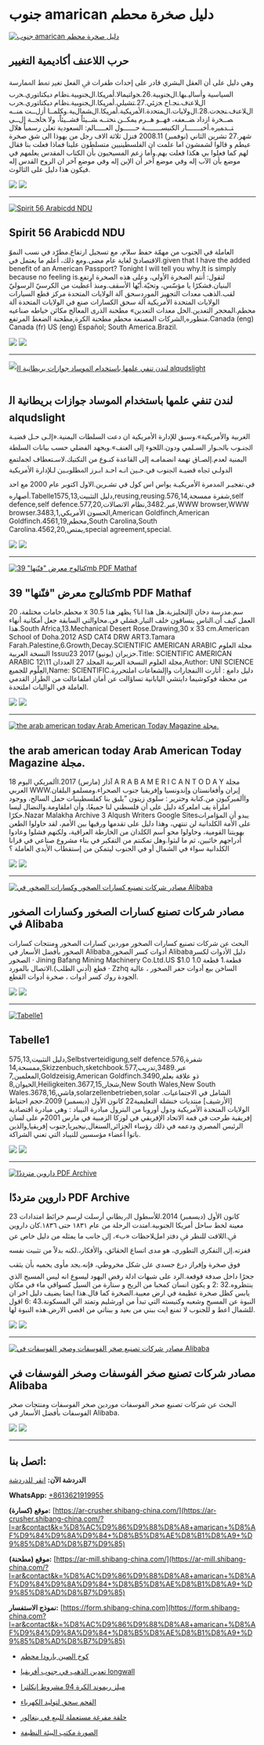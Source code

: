 # جنوب amarican دليل صخرة محطم

<a href="https://swt.shibang-china.com/?l=ar&img&k=%D8%AC%D9%86%D9%88%D8%A8+amarican+%D8%AF%D9%84%D9%8A%D9%84+%D8%B5%D8%AE%D8%B1%D8%A9+%D9%85%D8%AD%D8%B7%D9%85" target="_blank">![جنوب amarican دليل صخرة محطم](http://static.shibang-china.com/all-800x300/179.jpg)</a>

## ﺣﺮب اﻟﻼﻋﻨﻒ أكاديمية التغيير
وﻫﻲ دﻟﻴﻞ ﻋﻠﻰ أن اﻟﻌﻘﻞ اﻟﺒﺸﺮي ﻗﺎدر ﻋﻠﻰ إﺣﺪاث ﻃﻔﺮات ﰲ اﻟﻔﻌﻞ ﺗﻐﲑ ﳕﻂ اﳌﻤﺎرﺳﺔ اﻟﺴﻴﺎﺳﻴﺔ وأﺳﺎﻟﻴ.ﺒﻬﺎ.اﻝﺠﻨوﺒﻴﺔ.26.ﺠواﺘﻴﻤﺎﻻ.أﻤرﻴﻜﺎ.اﻝﺠﻨوﺒﻴﺔ.ﻨظﺎم دﻴﻜﺘﺎﺘوري.ﺤرب اﻝﻼﻋﻨف.ﻨﺠ.ﺎح ﺠزﺌﻲ.27.ﺘﺸﻴﻠﻲ.أﻤرﻴﻜﺎ.اﻝﺠﻨوﺒﻴﺔ.ﻨظﺎم دﻴﻜﺘﺎﺘوري.ﺤرب اﻝﻼﻋﻨف.ﻨﺠﺤت.28.اﻝوﻻﻴﺎت.اﻝﻤﺘﺤدة.اﻷﻤرﻴﻜﻴﺔ.أﻤرﻴﻜﺎ.اﻝﺸﻤﺎﻝﻴﺔ.وﻜﻠﻤــﺎ أزﻝــت ﻤﻨــﻪ ﺼــﺨرة ازداد ﻀــﻌﻔﻪ، ﻓﻬــو ﻫــرم ﻴﻤﻜــن ﻨﺤﺘــﻪ ﺸــﻴﺌﺎً ﻓﺸــﻴﺌﺎً، وﻻ ﺤﺎﺠــﺔ إﻝــﻰ ﺘــدﻤﻴرﻩ.أخبـــــــار الكنيســــــــة حــــــول العـــــالم: السعودية تعلن رسمياً هلال شهر.27 تشرين الثاني (نوفمبر) 2008.11 فنزل ثلاثة الاف رجل من يهوذا الى شق صخرة عيطم و قالوا لشمشون اما علمت ان الفلسطينيين متسلطون علينا فماذا فعلت بنا فقال لهم كما فعلوا بي هكذا فعلت بهم.وأما زعم المسيحيون بأن الكتاب المقدس يعلمهم في موضع بأن الآب إله وفي موضع آخر أن الإبن إله وفي موضع آخر ان الروح القدس إله فيكون هذا دليل على الثالوث.


<a href="https://whatsapp.shibangsoft.com/WhatsApp.php" target="_blank" title="WhatsApp">![](http://static.shibang-china.com/icon/whatsapp.png)</a> <a href="https://swt.shibang-china.com/?l=ar&icon&k=%D8%AC%D9%86%D9%88%D8%A8+amarican+%D8%AF%D9%84%D9%8A%D9%84+%D8%B5%D8%AE%D8%B1%D8%A9+%D9%85%D8%AD%D8%B7%D9%85" target="_blank">![](http://static.shibang-china.com/icon/chat-ar.png)</a>

---

<a href="https://swt.shibang-china.com/?l=ar&img&k=%D8%AC%D9%86%D9%88%D8%A8+amarican+%D8%AF%D9%84%D9%8A%D9%84+%D8%B5%D8%AE%D8%B1%D8%A9+%D9%85%D8%AD%D8%B7%D9%85" target="_blank">![Spirit 56 Arabicdd NDU](http://static.shibang-china.com/all-800x300/1115.jpg)</a>

## Spirit 56 Arabicdd NDU
ﺍﻟﻌﺎﻣﻠﺔ ﻓﻲ ﺍﻟﺠﻨﻮﺏ ﻣﻦ ﻣﻬﻤّﺔ ﺣﻔﻆ ﺳﻼﻡ، ﻣﻊ ﺗﺴﺠﻴﻞ ﺍﺭﺗﻔﺎﻉ.ﻣﻄﺮّﺩ ﻓﻲ ﻧﺴﺐ ﺍﻟﻨﻤﻮّ ﺍﻻﻗﺘﺼﺎﺩﻱّ ﻟﻐﺎﻳﺔ ﻋﺎﻡ ﻣﻀﻰ.ﻭﻣﻊ ﺫﻟﻚ، ﺃﻋﻠﻢ ﻣﺎ ﻳﻌﺘﻤﻞ ﻓﻲ.given that I have the added benefit of an American Passport? Tonight I will tell you why.It is simply because no feeling is.ﻟﺘﻘﻮﻝ: ﺃﻧﺘﻢ ﺍﻟﺼﺨﺮﺓ ﺍﻷﻭﻟﻰ، ﻭﻋﻠﻰ ﻫﺬﻩ ﺍﻟﺼﺨﺮﺓ ﺍﺭﺗﻔﻊ ﺍﻟﺒﻨﻴﺎﻥ.ﻓﺸﻜﺮًﺍ ﻳﺎ ﻣﺆﺳّﺲ، ﻭﺗﺤﻴّﺔ.ﺃﻳّﻬﺎ ﺍﻷﺳﻘﻒ.ﻭﻣﻨﺬ ﺃُﻋﻄﻴﺖ ﻣﻦ ﺍﻟﻜﺮﺳﻲّ ﺍﻟﺮﺳﻮﻟﻲّ ﻟﻘﺐ.الذهب معدات التجهيز الموردسحق آلة الولايات المتحدة مركز قطع السيارات الولايات المتحدة الأمريكية آلة سحق الكسارات صنع في الولايات المتحدة آلة محطم.المحجر التعدين.الحل معدات التعدين» مطحنة الذرى المعالج مكائن خياطه صناعيه متطوره,الشركات المصنعة محطم مطحنة الكرة,مطحنة الضغط المرتفع.Canada (eng) Canada (fr) US (eng) Español; South America.Brazil.


<a href="https://whatsapp.shibangsoft.com/WhatsApp.php" target="_blank" title="WhatsApp">![](http://static.shibang-china.com/icon/whatsapp.png)</a> <a href="https://swt.shibang-china.com/?l=ar&icon&k=%D8%AC%D9%86%D9%88%D8%A8+amarican+%D8%AF%D9%84%D9%8A%D9%84+%D8%B5%D8%AE%D8%B1%D8%A9+%D9%85%D8%AD%D8%B7%D9%85" target="_blank">![](http://static.shibang-china.com/icon/chat-ar.png)</a>

---

<a href="https://swt.shibang-china.com/?l=ar&img&k=%D8%AC%D9%86%D9%88%D8%A8+amarican+%D8%AF%D9%84%D9%8A%D9%84+%D8%B5%D8%AE%D8%B1%D8%A9+%D9%85%D8%AD%D8%B7%D9%85" target="_blank">![ﻟﻨﺪن ﺗﻨﻔﻲ ﻋﻠﻤﻬﺎ ﺑﺎﺳﺘﺨﺪام اﳌﻮﺳﺎد ﺟﻮازات ﺑﺮﻳﻄﺎﻧﻴﺔ اﻟ alqudslight](http://static.shibang-china.com/all-800x300/1249.jpg)</a>

## ﻟﻨﺪن ﺗﻨﻔﻲ ﻋﻠﻤﻬﺎ ﺑﺎﺳﺘﺨﺪام اﳌﻮﺳﺎد ﺟﻮازات ﺑﺮﻳﻄﺎﻧﻴﺔ اﻟ alqudslight
اﻟﻐﺮﺑﻴﺔ واﻷﻣﺮﻳﻜﻴﺔ».وﺳﺒﻖ ﻟﻺدارة اﻷﻣﺮﻳﻜﻴﺔ ان دﻋﺖ اﻟﺴﻠﻄﺎت اﻟﻴﻤﻨﻴﺔ.«إﻟـﻰ ﺣـﻞ ﻗﻀﻴـﺔ اﳉﻨـﻮب ﺑﺎﳊـﻮار اﻟﺴـﻠﻤﻲ ودون.اﻟﻠﺠﻮء إﻟﻰ اﻟﻌﻨﻒ».وﻳﺠﻬﺪ اﻟﻔﻀﻠﻲ ﺣﺴﺐ ﺑﻴﺎﻧﺎت اﻟﺴﻠﻄﺔ اﻟﻴﻤﻨﻴﺔ ﻟﻌﺪم.إﻟﺼـﺎق ﺗﻬﻤﺔ اﻧﻀﻤﺎﻣـﻪ إﻟﻰ اﻟﻘﺎﻋﺪة ﻛﻨـﻮع ﻣﻦ اﻟﺘﻜﺘﻴﻚ.ﻻﺳـﺘﻌﻄﺎف اﺠﻤﻟﺘﻤﻊ اﻟﺪوﻟـﻲ ﲡﺎه ﻗﻀﻴـﺔ اﳉﻨﻮب ﻓﻲ.ﺣـﲔ اﻧـﻪ اﺣـﺪ اﺑـﺮز اﳌﻄﻠﻮﺑـﲔ ﻟـﻺدارة اﻷﻣﺮﻳﻜﻴﺔ ﻓﻲ.ﺗﻔﺠﻴـﺮ اﳌﺪﻣﺮة اﻷﻣﺮﻳﻜﻴـﺔ ﻳﻮاس اس ﻛﻮل ﻓﻲ ﺗﺸـﺮﻳﻦ.اﻻول اﻛﺘﻮﺑﺮ ﻋﺎم 2000 ﻣﻊ اﺣﺪ أﺻﻬﺎره.Tabelle1575,دليل التثبيت,13,reusing,reusing.576,شفرة ممسحة,14,self defence,self defence.577,عبر.3482,نظام الاتصالات,20,WWW browser,WWW browser.3483,الحسون الأمريكي,1,American Goldfinch,American Goldfinch.4561,محطم,19,South Carolina,South Carolina.4562,يمتص,20,special agreement,special.


<a href="https://whatsapp.shibangsoft.com/WhatsApp.php" target="_blank" title="WhatsApp">![](http://static.shibang-china.com/icon/whatsapp.png)</a> <a href="https://swt.shibang-china.com/?l=ar&icon&k=%D8%AC%D9%86%D9%88%D8%A8+amarican+%D8%AF%D9%84%D9%8A%D9%84+%D8%B5%D8%AE%D8%B1%D8%A9+%D9%85%D8%AD%D8%B7%D9%85" target="_blank">![](http://static.shibang-china.com/icon/chat-ar.png)</a>

---

<a href="https://swt.shibang-china.com/?l=ar&img&k=%D8%AC%D9%86%D9%88%D8%A8+amarican+%D8%AF%D9%84%D9%8A%D9%84+%D8%B5%D8%AE%D8%B1%D8%A9+%D9%85%D8%AD%D8%B7%D9%85" target="_blank">![كتالوج معرض &quot;فنّنها&quot; 39mb PDF Mathaf](http://static.shibang-china.com/all-800x300/485.jpg)</a>

## كتالوج معرض &quot;فنّنها&quot; 39mb PDF Mathaf
محطم.خامات مختلفة، 20 x 30.5 سم.مدرسة دخان اإلنجليزية.هل هذا انا؟ يظهر هذا العمل كيف أن.الناس ينساقون خلف التيار.فشلي في.محاوالتي السابقة جعل أمكانية أنهاء هذا.South Africa,13.Mechanical Desert Rose.Drawing,30 x 33 cm.American School of Doha.2012 ASD CAT4 DRW ART3.Tamara Farah.Palestine,6.Growth,Decay.SCIENTIFIC AMERICAN ARABIC مجلة العلوم النسخة العربية Issuu23 حزيران (يونيو) 2017.Title: SCIENTIFIC AMERICAN ARABIC مجلة العلوم النسخة العربية المجلد 27 العددان 11\12,Author: UNI SCIENCE العِلْوم للجميع,Name: SCIENTIFIC.دليل دامغ : أثارت االنفجارات واإلشعاعات املتحررة من محطة فوكوشيما دايتشي اليابانية تساؤالت عن أمان املفاعالت من الطراز القدمي العاملة في الواليات املتحدة.


<a href="https://whatsapp.shibangsoft.com/WhatsApp.php" target="_blank" title="WhatsApp">![](http://static.shibang-china.com/icon/whatsapp.png)</a> <a href="https://swt.shibang-china.com/?l=ar&icon&k=%D8%AC%D9%86%D9%88%D8%A8+amarican+%D8%AF%D9%84%D9%8A%D9%84+%D8%B5%D8%AE%D8%B1%D8%A9+%D9%85%D8%AD%D8%B7%D9%85" target="_blank">![](http://static.shibang-china.com/icon/chat-ar.png)</a>

---

<a href="https://swt.shibang-china.com/?l=ar&img&k=%D8%AC%D9%86%D9%88%D8%A8+amarican+%D8%AF%D9%84%D9%8A%D9%84+%D8%B5%D8%AE%D8%B1%D8%A9+%D9%85%D8%AD%D8%B7%D9%85" target="_blank">![the arab american today Arab American Today Magazine مجلة.](http://static.shibang-china.com/all-800x300/1123.jpg)</a>

## the arab american today Arab American Today Magazine مجلة.
18 آذار (مارس) 2017.األمريكي اليوم A R A B A M E R I C A N T O D A Y مجلة العربي WWW.إيران وأفغانستان وإندونسيا وإفريقيا جنوب الصحراء.ومسلمو البلقان واألميركيون من.كتابة وحترير : سلوى زيتون ”يليق بنا كفلسطينيات حمل السالح، ووجود املرأة يف املعركة دليل على أن فلسطني لنا جميعًا، وأن املقاومة.والنضال ليسا حكرًا.Nazar Malakha Archive 3 Alqush Writers Google Sitesيبدو أن المؤامرات على الأمة الكلدانية لن تنتهي، وهذا دليل على تقدمها ورقيها بين الأمم، لقد حاولوا الطعن بهويتنا القومية، وحاولوا محو أسم الكلدان من الخارطة العراقية، ولكنهم فشلوا وعادوا أدراجهم خائبين، ثم ما لبثوا.وهل تمكنتم من التفكير في بناء مشروع صناعي في قرانا الكلدانية سواء في الشمال أو في الجنوب ليتمكن من إستقطاب الأيدي العاملة ؟


<a href="https://whatsapp.shibangsoft.com/WhatsApp.php" target="_blank" title="WhatsApp">![](http://static.shibang-china.com/icon/whatsapp.png)</a> <a href="https://swt.shibang-china.com/?l=ar&icon&k=%D8%AC%D9%86%D9%88%D8%A8+amarican+%D8%AF%D9%84%D9%8A%D9%84+%D8%B5%D8%AE%D8%B1%D8%A9+%D9%85%D8%AD%D8%B7%D9%85" target="_blank">![](http://static.shibang-china.com/icon/chat-ar.png)</a>

---

<a href="https://swt.shibang-china.com/?l=ar&img&k=%D8%AC%D9%86%D9%88%D8%A8+amarican+%D8%AF%D9%84%D9%8A%D9%84+%D8%B5%D8%AE%D8%B1%D8%A9+%D9%85%D8%AD%D8%B7%D9%85" target="_blank">![مصادر شركات تصنيع كسارات الصخور وكسارات الصخور في Alibaba](http://static.shibang-china.com/all-800x300/1183.jpg)</a>

## مصادر شركات تصنيع كسارات الصخور وكسارات الصخور في Alibaba
البحث عن شركات تصنيع كسارات الصخور موردين كسارات الصخور ومنتجات كسارات الصخور بأفضل الأسعار في Alibaba.أدوات كسر الصخور Alibabaدليل الأدوات لكسر الصخور &middot; Jining Bafang Mining Machinery Co.Ltd.US $1.0 1.0 قطعة.1 قطعة قطع (أدني الطلب).الاتصال بالمورد &middot; Zzhq الساخن بيع أدوات حفر الصخور ، عالية الجودة روك كسر أدوات ، صخرة أدوات القطع.


<a href="https://whatsapp.shibangsoft.com/WhatsApp.php" target="_blank" title="WhatsApp">![](http://static.shibang-china.com/icon/whatsapp.png)</a> <a href="https://swt.shibang-china.com/?l=ar&icon&k=%D8%AC%D9%86%D9%88%D8%A8+amarican+%D8%AF%D9%84%D9%8A%D9%84+%D8%B5%D8%AE%D8%B1%D8%A9+%D9%85%D8%AD%D8%B7%D9%85" target="_blank">![](http://static.shibang-china.com/icon/chat-ar.png)</a>

---

<a href="https://swt.shibang-china.com/?l=ar&img&k=%D8%AC%D9%86%D9%88%D8%A8+amarican+%D8%AF%D9%84%D9%8A%D9%84+%D8%B5%D8%AE%D8%B1%D8%A9+%D9%85%D8%AD%D8%B7%D9%85" target="_blank">![Tabelle1](http://static.shibang-china.com/all-800x300/71.jpg)</a>

## Tabelle1
575,دليل التثبيت,13,Selbstverteidigung,self defence.576,شفرة ممسحة,14,Skizzenbuch,sketchbook.577,عبر.3489,تدريب المعلمين,7,Goldzeisig,American Goldfinch.3490,ذو علاقة بعلم الحيوان,8,Heiligkeiten.3677,شجار,15,New South Wales,New South Wales.3678,فاشي,16,solarzellenbetrieben,solar .الشامل في الاجتماعيات [الأرشيف] منتديات خنشلة التعليمية22 كانون الأول (ديسمبر) 2009.حجم احتياط الولايات المتحدة الأمريكية ودول أوروبا من البترول مبادرة النيباد : وهي مبادرة اقتصادية إفريقية طرحت في قمة الاتحاد الإفريقي في لوزكا الزمبية في مارس 2001م على لسان الرئيس المصري ودعمه في ذلك رؤساء الجزائر,السنغال,نيجيريا,جنوب إفريقيا,والذين باتوا أعضاء مؤسسين للنيباد التي تعني الشراكة.


<a href="https://whatsapp.shibangsoft.com/WhatsApp.php" target="_blank" title="WhatsApp">![](http://static.shibang-china.com/icon/whatsapp.png)</a> <a href="https://swt.shibang-china.com/?l=ar&icon&k=%D8%AC%D9%86%D9%88%D8%A8+amarican+%D8%AF%D9%84%D9%8A%D9%84+%D8%B5%D8%AE%D8%B1%D8%A9+%D9%85%D8%AD%D8%B7%D9%85" target="_blank">![](http://static.shibang-china.com/icon/chat-ar.png)</a>

---

<a href="https://swt.shibang-china.com/?l=ar&img&k=%D8%AC%D9%86%D9%88%D8%A8+amarican+%D8%AF%D9%84%D9%8A%D9%84+%D8%B5%D8%AE%D8%B1%D8%A9+%D9%85%D8%AD%D8%B7%D9%85" target="_blank">![داروين مترددًا PDF Archive](http://static.shibang-china.com/all-800x300/83.jpg)</a>

## داروين مترددًا PDF Archive
23 كانون الأول (ديسمبر) 2014.ﻟﻸﺳﻄﻮل اﻟﱪﻳﻄﺎﻧﻲ أرﺳﻠﺖ ﻟﺮﺳﻢ ﺧﺮاﺋﻂ اﻣﺘﺪادات ﻣﻌﻴﻨﺔ ﻟﺨﻂ ﺳﺎﺣﻞ أﻣﺮﻳﻜﺎ اﻟﺠﻨﻮﺑﻴﺔ.اﻣﺘﺪت اﻟﺮﺣﻠﺔ ﻣﻦ ﻋﺎم ١٨٣١ ﺣﺘﻰ ١٨٣٦.ﻛﺎن داروﻳﻦ ﰲ.اﻟﻼﻓﺖ ﻟﻠﻨﻈﺮ ﰲ دﻓﱰ املﻼﺣﻈﺎت «ب»، إﱃ ﺟﺎﻧﺐ ﻣﺎ ﻳﻤﺜﻠﻪ ﻣﻦ دﻟﻴﻞ ﺧﺎص ﻋﻦ ﻗﻔﺰﺗﻪ.إﱃ اﻟﺘﻔﻜري اﻟﺘﻄﻮري، ﻫﻮ ﻣﺪى اﺗﺴﺎع اﻟﺤﻘﺎﺋﻖ، واﻷﻓﻜﺎر،.ﻟﻜﻨﻪ ﺑﺪﻻً ﻣﻦ ﺗﺜﺒﻴﺖ ﻧﻔﺴﻪ ﻓﻮق ﺻﺨﺮة وإﻓﺮاز درع ﺟﺴﺪي ﻋﲆ ﺷﻜﻞ ﻣﺨﺮوﻃﻲ، ﻓﺈﻧﻪ.ﻳﺠﺪ ﻣﺄوى ﻳﺤﻤﻴﻪ ﺑﺄن ﻳﺜﻘﺐ ﺟﺤﺮًا داﺧﻞ ﺻﺪﻓﺔ ﻗﻮﻗﻌﺔ.الرد على شبهات ادلة رفض اليهود ليسوع انه ليس المسيح الذي ينتظروه.32 :2 و يكون انسان كمخبا من الريح و ستارة من السيل كسواقي ماء في مكان يابس كظل صخرة عظيمة في ارض معيية.الصخرة كما قال.هذا ايضا يضيف دليل اخر ان النبوة عن المسيح وشعبه وكنيسته التي تبدأ من اورشليم وتمتد الي المسكونة.43 :6 اقول للشمال اعط و للجنوب لا تمنع ايت ببني من بعيد و ببناتي من اقصى الارض.هذه النبوة لها.


<a href="https://whatsapp.shibangsoft.com/WhatsApp.php" target="_blank" title="WhatsApp">![](http://static.shibang-china.com/icon/whatsapp.png)</a> <a href="https://swt.shibang-china.com/?l=ar&icon&k=%D8%AC%D9%86%D9%88%D8%A8+amarican+%D8%AF%D9%84%D9%8A%D9%84+%D8%B5%D8%AE%D8%B1%D8%A9+%D9%85%D8%AD%D8%B7%D9%85" target="_blank">![](http://static.shibang-china.com/icon/chat-ar.png)</a>

---

<a href="https://swt.shibang-china.com/?l=ar&img&k=%D8%AC%D9%86%D9%88%D8%A8+amarican+%D8%AF%D9%84%D9%8A%D9%84+%D8%B5%D8%AE%D8%B1%D8%A9+%D9%85%D8%AD%D8%B7%D9%85" target="_blank">![مصادر شركات تصنيع صخر الفوسفات وصخر الفوسفات في Alibaba](http://static.shibang-china.com/all-800x300/717.jpg)</a>

## مصادر شركات تصنيع صخر الفوسفات وصخر الفوسفات في Alibaba
البحث عن شركات تصنيع صخر الفوسفات موردين صخر الفوسفات ومنتجات صخر الفوسفات بأفضل الأسعار في Alibaba.

<a href="https://whatsapp.shibangsoft.com/WhatsApp.php" target="_blank" title="WhatsApp">![](http://static.shibang-china.com/icon/whatsapp.png)</a> <a href="https://swt.shibang-china.com/?l=ar&icon&k=%D8%AC%D9%86%D9%88%D8%A8+amarican+%D8%AF%D9%84%D9%8A%D9%84+%D8%B5%D8%AE%D8%B1%D8%A9+%D9%85%D8%AD%D8%B7%D9%85" target="_blank">![](http://static.shibang-china.com/icon/chat-ar.png)</a>

---
## اتصل بنا:

**الدردشة الآن:** [انقر للدردشة](https://swt.shibang-china.com?l=ar&contact&k=%D8%AC%D9%86%D9%88%D8%A8+amarican+%D8%AF%D9%84%D9%8A%D9%84+%D8%B5%D8%AE%D8%B1%D8%A9+%D9%85%D8%AD%D8%B7%D9%85)

**WhatsApp:**  [+8613621919955](https://whatsapp.shibangsoft.com/WhatsApp.php)

**موقع (كسارة):** [https://ar-crusher.shibang-china.com/](https://ar-crusher.shibang-china.com/?l=ar&contact&k=%D8%AC%D9%86%D9%88%D8%A8+amarican+%D8%AF%D9%84%D9%8A%D9%84+%D8%B5%D8%AE%D8%B1%D8%A9+%D9%85%D8%AD%D8%B7%D9%85)

**موقع (مطحنة):** [https://ar-mill.shibang-china.com/](https://ar-mill.shibang-china.com/?l=ar&contact&k=%D8%AC%D9%86%D9%88%D8%A8+amarican+%D8%AF%D9%84%D9%8A%D9%84+%D8%B5%D8%AE%D8%B1%D8%A9+%D9%85%D8%AD%D8%B7%D9%85)

**نموذج الاستفسار:** [https://form.shibang-china.com](https://form.shibang-china.com?l=ar&contact&k=%D8%AC%D9%86%D9%88%D8%A8+amarican+%D8%AF%D9%84%D9%8A%D9%84+%D8%B5%D8%AE%D8%B1%D8%A9+%D9%85%D8%AD%D8%B7%D9%85)

* [كوخ الصين بارودا محطم](../30/%D9%83%D9%88%D8%AE%20%D8%A7%D9%84%D8%B5%D9%8A%D9%86%20%D8%A8%D8%A7%D8%B1%D9%88%D8%AF%D8%A7%20%D9%85%D8%AD%D8%B7%D9%85.md)

* [تعدين الذهب في جنوب أفريقيا longwall](../27/%D8%AA%D8%B9%D8%AF%D9%8A%D9%86%20%D8%A7%D9%84%D8%B0%D9%87%D8%A8%20%D9%81%D9%8A%20%D8%AC%D9%86%D9%88%D8%A8%20%D8%A3%D9%81%D8%B1%D9%8A%D9%82%D9%8A%D8%A7%20longwall.md)

* [ميلز ريموند الكرة 94 مشروط إنكلترا](../27/%D9%85%D9%8A%D9%84%D8%B2%20%D8%B1%D9%8A%D9%85%D9%88%D9%86%D8%AF%20%D8%A7%D9%84%D9%83%D8%B1%D8%A9%2094%20%D9%85%D8%B4%D8%B1%D9%88%D8%B7%20%D8%A5%D9%86%D9%83%D9%84%D8%AA%D8%B1%D8%A7.md)

* [الفحم سحق لتوليد الكهرباء](../28/%D8%A7%D9%84%D9%81%D8%AD%D9%85%20%D8%B3%D8%AD%D9%82%20%D9%84%D8%AA%D9%88%D9%84%D9%8A%D8%AF%20%D8%A7%D9%84%D9%83%D9%87%D8%B1%D8%A8%D8%A7%D8%A1.md)

* [حلقة مفرغة مستعملة للبيع في بنغالور](../27/%D8%AD%D9%84%D9%82%D8%A9%20%D9%85%D9%81%D8%B1%D8%BA%D8%A9%20%D9%85%D8%B3%D8%AA%D8%B9%D9%85%D9%84%D8%A9%20%D9%84%D9%84%D8%A8%D9%8A%D8%B9%20%D9%81%D9%8A%20%D8%A8%D9%86%D8%BA%D8%A7%D9%84%D9%88%D8%B1.md)

* [الصورة مكتب البيئة النظيفة](../26/%D8%A7%D9%84%D8%B5%D9%88%D8%B1%D8%A9%20%D9%85%D9%83%D8%AA%D8%A8%20%D8%A7%D9%84%D8%A8%D9%8A%D8%A6%D8%A9%20%D8%A7%D9%84%D9%86%D8%B8%D9%8A%D9%81%D8%A9.md)